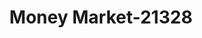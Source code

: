 ---
f_zip-code: 75165
f_state-code: TX
title: Money Market-21328
f_phone: 972-938-2220
f_city-only: Waxahachie
f_address: 600 N Highway 77 Waxahachie
f_location-unique-id: '21328'
slug: money-market-21328
updated-on: '2024-05-30T13:46:58.046Z'
created-on: '2024-05-30T13:36:59.803Z'
published-on: '2024-05-30T13:54:32.469Z'
f_city-state: cms/city/waxahachie-tx.md
f_company: cms/company/money-market.md
f_state: cms/state/texas.md
layout: '[payday-loan].html'
tags: payday-loan
---